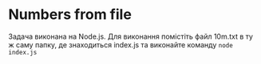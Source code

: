 # Numbers from file

Задача виконана на Node.js. Для виконання помістіть файл 10m.txt в ту ж саму папку, де знаходиться index.js та виконайте команду `node index.js`
